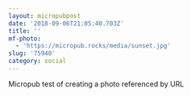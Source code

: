 ```yaml
---
layout: micropubpost
date: '2018-09-06T21:05:40.703Z'
title: ''
mf-photo:
  - 'https://micropub.rocks/media/sunset.jpg'
slug: '75940'
category: social
---
```

Micropub test of creating a photo referenced by URL
